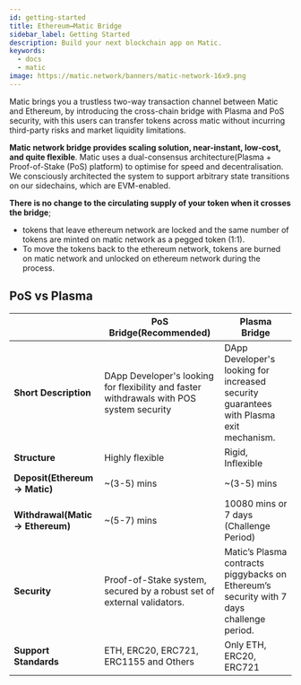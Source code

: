 ```yaml
---
id: getting-started
title: Ethereum↔Matic Bridge
sidebar_label: Getting Started
description: Build your next blockchain app on Matic.
keywords:
  - docs
  - matic
image: https://matic.network/banners/matic-network-16x9.png 
---
```


Matic brings you a trustless two-way transaction channel between Matic and Ethereum, by introducing the cross-chain bridge with Plasma and PoS security, with this users can transfer tokens across matic without incurring third-party risks and market liquidity limitations.

**Matic network bridge provides scaling solution, near-instant, low-cost, and quite flexible**. Matic uses a dual-consensus architecture(Plasma + Proof-of-Stake (PoS) platform) 
to optimise for speed and decentralisation. We consciously architected the system to support arbitrary state transitions on our sidechains, which are EVM-enabled. 

**There is no change to the circulating supply of your token when it crosses the bridge**;

- tokens that leave ethereum network are locked and the same number of tokens are minted on matic network as a pegged token (1:1).
- To move the tokens back to the ethereum network, tokens are burned on matic network and unlocked on ethereum network during the process.

## PoS vs Plasma

|                          | PoS Bridge(Recommended)                                                                                         | Plasma Bridge                                                                             |
|--------------------------------|---------------------------------------------------------------------------------------------|-------------------------------------------------------------------------------------------|
| **Short Description**              | DApp Developer's looking for flexibility and faster withdrawals with POS system security | DApp Developer's looking for increased security guarantees with Plasma exit mechanism\.   |
| **Structure**                       | Highly flexible                                                                             | Rigid, Inflexible                                                             |
| **Deposit\(Ethereum → Matic\)**    | ~(3\-5) mins                                                                                  | ~(3\-5) mins                                                                                |
| **Withdrawal\(Matic → Ethereum\)** | ~(5\-7) mins                                                                                   | 10080 mins or 7 days \(Challenge Period\)                                                 |
| **Security**                       | Proof\-of\-Stake system, secured by a robust set of external validators\.                 | Matic’s Plasma contracts piggybacks on Ethereum’s security with 7 days challenge period\. |
| **Support Standards**              | ETH, ERC20, ERC721, ERC1155 and Others                                                         | Only ETH, ERC20, ERC721                                                                      |

